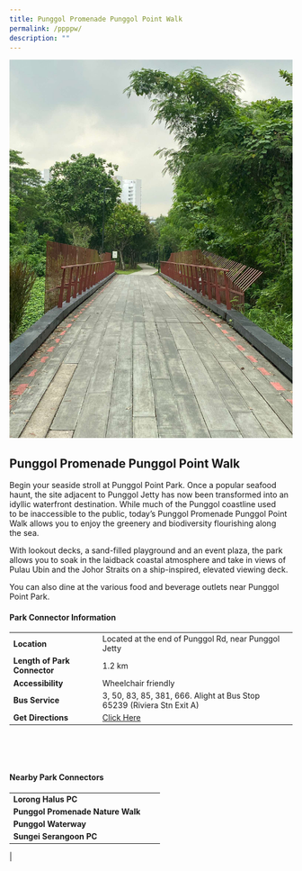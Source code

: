 ```yaml
---
title: Punggol Promenade Punggol Point Walk
permalink: /ppppw/
description: ""
---
```

![](/images/pprw_1.jpg)

## Punggol Promenade Punggol Point Walk

Begin your seaside stroll at Punggol Point Park. Once a popular seafood haunt, the site adjacent to&nbsp;Punggol Jetty has now been transformed into an idyllic waterfront destination. While much of the Punggol coastline used to&nbsp;be inaccessible to the public, today’s Punggol Promenade Punggol Point Walk allows you to enjoy the greenery and biodiversity flourishing along the&nbsp;sea.  
  
With lookout decks, a sand-filled playground and an event plaza, the park allows you to soak in the laidback coastal atmosphere and take in views of Pulau Ubin and the Johor Straits on a ship-inspired,&nbsp;elevated viewing deck.  
  
You can also dine at the various food and beverage outlets near Punggol Point Park.

#### Park Connector Information
|  |  |  |
| -------- | -------- | -------- |
| **Location** | Located at the end of Punggol Rd, near Punggol Jetty |  |
| **Length of Park Connector** | 1.2 km   |  |
| **Accessibility** | Wheelchair friendly | |
| **Bus Service** | 3, 50, 83, 85, 381, 666. Alight at Bus Stop 65239 (Riviera Stn Exit A) | |
| **Get Directions** | [Click Here](http://www.onemap.gov.sg/main/v2/?lat=1.3937636&amp;lng=103.9184064) | |

<br>
<br>
<br>	

#### Nearby Park Connectors
|   |  |  |
| -------- | -------- | -------- |
|**Lorong Halus PC** | | |
| **Punggol Promenade Nature Walk** | | |
|**Punggol Waterway** | | |
|**Sungei Serangoon PC** | | |
|